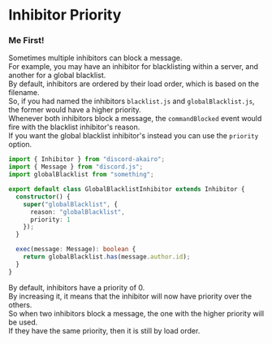 <!-- markdownlint-disable MD001 MD026 -->

# Inhibitor Priority

### Me First!

Sometimes multiple inhibitors can block a message.  
For example, you may have an inhibitor for blacklisting within a server, and another for a global blacklist.  
By default, inhibitors are ordered by their load order, which is based on the filename.  
So, if you had named the inhibitors `blacklist.js` and `globalBlacklist.js`, the former would have a higher priority.  
Whenever both inhibitors block a message, the `commandBlocked` event would fire with the blacklist inhibitor's reason.  
If you want the global blacklist inhibitor's instead you can use the `priority` option.

```ts
import { Inhibitor } from "discord-akairo";
import { Message } from "discord.js";
import globalBlacklist from "something";

export default class GlobalBlacklistInhibitor extends Inhibitor {
  constructor() {
    super("globalBlacklist", {
      reason: "globalBlacklist",
      priority: 1
    });
  }

  exec(message: Message): boolean {
    return globalBlacklist.has(message.author.id);
  }
}
```

By default, inhibitors have a priority of 0.  
By increasing it, it means that the inhibitor will now have priority over the others.  
So when two inhibitors block a message, the one with the higher priority will be used.  
If they have the same priority, then it is still by load order.
